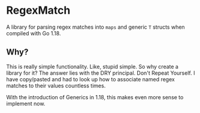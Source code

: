 # RegexMatch

A library for parsing regex matches into `maps` and generic `T` structs when compiled with Go 1.18.

## Why?

This is really simple functionality. Like, stupid simple. So why create a library for it? The answer
lies with the DRY principal. Don't Repeat Yourself. I have copy/pasted and had to look up how to
associate named regex matches to their values countless times.

With the introduction of Generics in 1.18, this makes even more sense to implement now.
